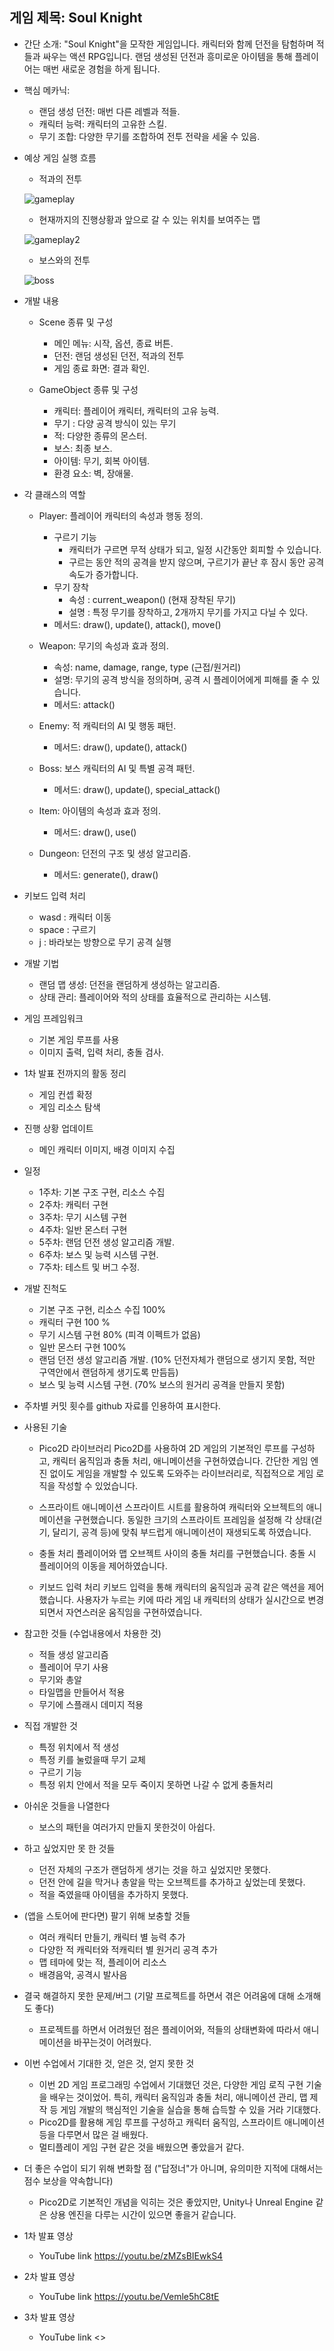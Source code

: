 ## 게임 제목: Soul Knight

+ 간단 소개: "Soul Knight"을 모작한 게임입니다. 캐릭터와 함께 던전을 탐험하며 적들과 싸우는 액션 RPG입니다.
랜덤 생성된 던전과 흥미로운 아이템을 통해 플레이어는 매번 새로운 경험을 하게 됩니다.

+ 핵심 메카닉:
  + 랜덤 생성 던전: 매번 다른 레벨과 적들.
  + 캐릭터 능력: 캐릭터의 고유한 스킬.
  + 무기 조합: 다양한 무기를 조합하여 전투 전략을 세울 수 있음.

+ 예상 게임 실행 흐름
  + 적과의 전투
  
  ![gameplay](https://github.com/user-attachments/assets/60651abb-191f-43cd-a80d-b7b3b1d6a31f)

  + 현재까지의 진행상황과 앞으로 갈 수 있는 위치를 보여주는 맵
  
  ![gameplay2](https://github.com/user-attachments/assets/135857a1-81c5-485b-83f8-822699400e2c)

  + 보스와의 전투
  
  ![boss](https://github.com/user-attachments/assets/ef60b486-2f95-4744-92ee-47afa6e5b2f5)


+ 개발 내용
  + Scene 종류 및 구성
    + 메인 메뉴: 시작, 옵션, 종료 버튼.
    + 던전: 랜덤 생성된 던전, 적과의 전투
    + 게임 종료 화면: 결과 확인.


  + GameObject 종류 및 구성
    + 캐릭터: 플레이어 캐릭터, 캐릭터의 고유 능력.
    + 무기 : 다양 공격 방식이 있는 무기
    + 적: 다양한 종류의 몬스터.
    + 보스: 최종 보스.
    + 아이템: 무기, 회복 아이템.
    + 환경 요소: 벽, 장애물.


+ 각 클래스의 역할
  + Player: 플레이어 캐릭터의 속성과 행동 정의.
    + 구르기 기능
      + 캐릭터가 구르면 무적 상태가 되고, 일정 시간동안 회피할 수 있습니다.
      + 구르는 동안 적의 공격을 받지 않으며, 구르기가 끝난 후 잠시 동안 공격 속도가 증가합니다.
    + 무기 장착
      + 속성 : current_weapon() (현재 장착된 무기)
      + 설명 : 특정 무기를 장착하고, 2개까지 무기를 가지고 다닐 수 있다.
    + 메서드: draw(), update(), attack(), move()

  + Weapon: 무기의 속성과 효과 정의.
    + 속성: name, damage, range, type (근접/원거리)
    + 설명: 무기의 공격 방식을 정의하며, 공격 시 플레이어에게 피해를 줄 수 있습니다.
    + 메서드: attack()
    
  + Enemy: 적 캐릭터의 AI 및 행동 패턴.
    + 메서드: draw(), update(), attack()

  + Boss: 보스 캐릭터의 AI 및 특별 공격 패턴.
    + 메서드: draw(), update(), special_attack()

  + Item: 아이템의 속성과 효과 정의.
    + 메서드: draw(), use()

  + Dungeon: 던전의 구조 및 생성 알고리즘.
    + 메서드: generate(), draw()

+ 키보드 입력 처리
  + wasd : 캐릭터 이동
  + space : 구르기
  + j : 바라보는 방향으로 무기 공격 실행
    
+ 개발 기법
  + 랜덤 맵 생성: 던전을 랜덤하게 생성하는 알고리즘.
  + 상태 관리: 플레이어와 적의 상태를 효율적으로 관리하는 시스템.


+ 게임 프레임워크
  + 기본 게임 루프를 사용
  + 이미지 출력, 입력 처리, 충돌 검사.




+ 1차 발표 전까지의 활동 정리
  + 게임 컨셉 확정
  + 게임 리소스 탐색


+ 진행 상황 업데이트
  + 메인 캐릭터 이미지, 배경 이미지 수집


+ 일정
  + 1주차: 기본 구조 구현, 리소스 수집
  + 2주차: 캐릭터 구현
  + 3주차: 무기 시스템 구현
  + 4주차: 일반 몬스터 구현
  + 5주차: 랜덤 던전 생성 알고리즘 개발.
  + 6주차: 보스 및 능력 시스템 구현.
  + 7주차: 테스트 및 버그 수정.

+ 개발 진척도 
  + 기본 구조 구현, 리소스 수집 100%
  + 캐릭터 구현 100 %
  + 무기 시스템 구현 80% (피격 이펙트가 없음)
  + 일반 몬스터 구현 100%
  + 랜덤 던전 생성 알고리즘 개발. (10% 던전자체가 랜덤으로 생기지 못함, 적만 구역안에서 랜덤하게 생기도록 만듬듬)
  + 보스 및 능력 시스템 구현. (70% 보스의 원거리 공격을 만들지 못함)

+ 주차별 커밋 횟수를 github 자료를 인용하여 표시한다.


+ 사용된 기술
  + Pico2D 라이브러리
Pico2D를 사용하여 2D 게임의 기본적인 루프를 구성하고, 캐릭터 움직임과 충돌 처리, 애니메이션을 구현하였습니다. 간단한 게임 엔진 없이도 게임을 개발할 수 있도록 도와주는 라이브러리로, 직접적으로 게임 로직을 작성할 수 있었습니다.

  + 스프라이트 애니메이션
스프라이트 시트를 활용하여 캐릭터와 오브젝트의 애니메이션을 구현했습니다. 동일한 크기의 스프라이트 프레임을 설정해 각 상태(걷기, 달리기, 공격 등)에 맞춰 부드럽게 애니메이션이 재생되도록 하였습니다.

  + 충돌 처리
플레이어와 맵 오브젝트 사이의 충돌 처리를 구현했습니다. 충돌 시 플레이어의 이동을 제어하였습니다.

  + 키보드 입력 처리
키보드 입력을 통해 캐릭터의 움직임과 공격 같은 액션을 제어했습니다. 사용자가 누르는 키에 따라 게임 내 캐릭터의 상태가 실시간으로 변경되면서 자연스러운 움직임을 구현하였습니다.


+ 참고한 것들 (수업내용에서 차용한 것)
    + 적들 생성 알고리즘
    + 플레이어 무기 사용
    + 무기와 총알
    + 타일맵을 만들어서 적용
    + 무기에 스플래시 데미지 적용

+ 직접 개발한 것
  + 특정 위치에서 적 생성
  + 특정 키를 눌렀을때 무기 교체
  + 구르기 기능
  + 특정 위치 안에서 적을 모두 죽이지 못하면 나갈 수 없게 충돌처리

+ 아쉬운 것들을 나열한다
  + 보스의 패턴을 여러가지 만들지 못한것이 아쉽다.

+ 하고 싶었지만 못 한 것들
  + 던전 자체의 구조가 랜덤하게 생기는 것을 하고 싶었지만 못했다.
  + 던전 안에 길을 막거나 총알을 막는 오브젝트를 추가하고 싶었는데 못했다.
  + 적을 죽였을때 아이템을 추가하지 못했다.

+ (앱을 스토어에 판다면) 팔기 위해 보충할 것들
  + 여러 캐릭터 만들기, 캐릭터 별 능력 추가
  + 다양한 적 캐릭터와 적캐릭터 별 원거리 공격 추가
  + 맵 테마에 맞는 적, 플레이어 리소스
  + 배경음악, 공격시 발사음


+ 결국 해결하지 못한 문제/버그 (기말 프로젝트를 하면서 겪은 어려움에 대해 소개해도 좋다)
  + 프로젝트를 하면서 어려웠던 점은 플레이어와, 적들의 상태변화에 따라서 애니메이션을 바꾸는것이 어려웠다.


+ 이번 수업에서 기대한 것, 얻은 것, 얻지 못한 것
  + 이번 2D 게임 프로그래밍 수업에서 기대했던 것은,  다양한 게임 로직 구현 기술을 배우는 것이었어. 특히, 캐릭터 움직임과 충돌 처리, 애니메이션 관리, 맵 제작 등 게임 개발의 핵심적인 기술을 실습을 통해 습득할 수 있을 거라 기대했다.
  + Pico2D를 활용해 게임 루프를 구성하고 캐릭터 움직임, 스프라이트 애니메이션 등을 다루면서 많은 걸 배웠다.
  + 멀티플레이 게임 구현 같은 것을 배웠으면 좋았을거 같다.

+ 더 좋은 수업이 되기 위해 변화할 점 ("답정너"가 아니며, 유의미한 지적에 대해서는 점수 보상을 약속합니다)
  + Pico2D로 기본적인 개념을 익히는 것은 좋았지만, Unity나 Unreal Engine 같은 상용 엔진을 다루는 시간이 있으면 좋을거 같습니다.

+ 1차 발표 영상
  + YouTube link  <https://youtu.be/zMZsBIEwkS4>

+ 2차 발표 영상
  + YouTube link  <https://youtu.be/Vemle5hC8tE>

+ 3차 발표 영상
  + YouTube link  <>



